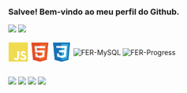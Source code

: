 ### Salvee! Bem-vindo ao meu perfil do Github.
<div>
  <img height="180em" src="https://github-readme-stats.vercel.app/api?username=ferkt&show_icons=true&theme=tokyonight" />
  <img height="180em" src="https://github-readme-stats.vercel.app/api/top-langs/?username=ferkt&show_icons=true&theme=tokyonight&layout=compact" />
</div>

<div style="display: inline_block"><br>
  <img align="center" alt="FER-JS" height="40" width="40" src="https://raw.githubusercontent.com/devicons/devicon/master/icons/javascript/javascript-plain.svg">
  <img align="center" alt="FER-HTML" height="40" width="40" src="https://raw.githubusercontent.com/devicons/devicon/master/icons/html5/html5-original.svg">
  <img align="center" alt="FER-CSS" height="40" width="40" src="https://raw.githubusercontent.com/devicons/devicon/master/icons/css3/css3-original.svg">
  <img align="center" alt="FER-MySQL" height="40" width="40" src="https://cdn.jsdelivr.net/gh/devicons/devicon/icons/mysql/mysql-original-wordmark.svg">
  <img align="center" alt="FER-Progress" height="40" width="40" src="https://github.com/fernandocoelhodev/progress-icon/blob/main/progress-openedge.webp">
</div>

  
  ##
 
<div> 
  <a href="https://www.instagram.com/ferlxz_/" target="_blank"><img src="https://img.shields.io/badge/-Instagram-%23E4405F?style=for-the-badge&logo=instagram&logoColor=white" target="_blank"></a>
  <a href="https://www.twitch.tv/fernandoxz_" target="_blank"><img src="https://img.shields.io/badge/Twitch-9146FF?style=for-the-badge&logo=twitch&logoColor=white" target="_blank"></a>
  <a href = "mailto:fernandodevcontato@gmail.com"><img src="https://img.shields.io/badge/-Gmail-%23333?style=for-the-badge&logo=gmail&logoColor=white" target="_blank"></a>
  <a href="https://www.linkedin.com/in/fernandocoelhodev/" target="_blank"><img src="https://img.shields.io/badge/-LinkedIn-%230077B5?style=for-the-badge&logo=linkedin&logoColor=white" target="_blank"></a> 
</div>
